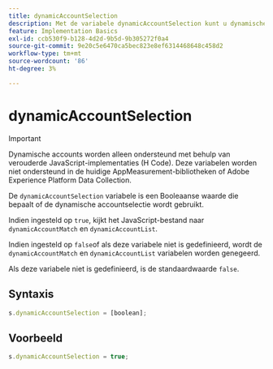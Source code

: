 ```yaml
---
title: dynamicAccountSelection
description: Met de variabele dynamicAccountSelection kunt u dynamische accountselectie in- of uitschakelen.
feature: Implementation Basics
exl-id: ccb530f9-b128-4d2d-9b5d-9b305272f0a4
source-git-commit: 9e20c5e6470ca5bec823e8ef6314468648c458d2
workflow-type: tm+mt
source-wordcount: '86'
ht-degree: 3%

---
```


# dynamicAccountSelection

>[!IMPORTANT]
>
>Dynamische accounts worden alleen ondersteund met behulp van verouderde JavaScript-implementaties (H Code). Deze variabelen worden niet ondersteund in de huidige AppMeasurement-bibliotheken of Adobe Experience Platform Data Collection.

De `dynamicAccountSelection` variabele is een Booleaanse waarde die bepaalt of de dynamische accountselectie wordt gebruikt.

Indien ingesteld op `true`, kijkt het JavaScript-bestand naar `dynamicAccountMatch` en `dynamicAccountList`.

Indien ingesteld op `false`of als deze variabele niet is gedefinieerd, wordt de `dynamicAccountMatch` en `dynamicAccountList` variabelen worden genegeerd.

Als deze variabele niet is gedefinieerd, is de standaardwaarde `false`.

## Syntaxis

```js
s.dynamicAccountSelection = [boolean];
```

## Voorbeeld

```js
s.dynamicAccountSelection = true;
```
